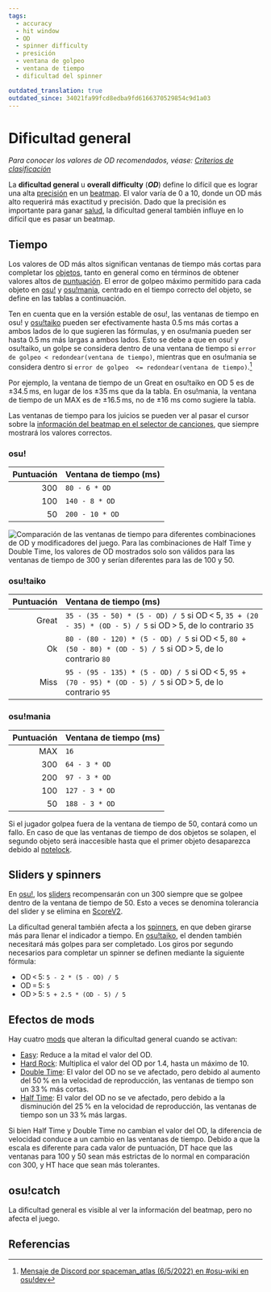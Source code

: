 ```yaml
---
tags:
  - accuracy
  - hit window
  - OD
  - spinner difficulty
  - presición
  - ventana de golpeo
  - ventana de tiempo
  - dificultad del spinner

outdated_translation: true
outdated_since: 34021fa99fcd8edba9fd6166370529854c9d1a03
---
```


# Dificultad general

*Para conocer los valores de OD recomendados, véase: [Criterios de clasificación](/wiki/Ranking_criteria)*

La **dificultad general** u **overall difficulty** (***OD***) define lo difícil que es lograr una alta [precisión](/wiki/Gameplay/Accuracy) en un [beatmap](/wiki/Beatmap). El valor varía de 0 a 10, donde un OD más alto requerirá más exactitud y precisión. Dado que la precisión es importante para ganar [salud](/wiki/Gameplay/Health), la dificultad general también influye en lo difícil que es pasar un beatmap.

## Tiempo

Los valores de OD más altos significan ventanas de tiempo más cortas para completar los [objetos](/wiki/Gameplay/Hit_object), tanto en general como en términos de obtener valores altos de [puntuación](/wiki/Gameplay/Score). El error de golpeo máximo permitido para cada objeto en [osu!](/wiki/Game_mode/osu!) y [osu!mania](/wiki/Game_mode/osu!mania), centrado en el tiempo correcto del objeto, se define en las tablas a continuación.

Ten en cuenta que en la versión estable de osu!, las ventanas de tiempo en osu! y [osu!taiko](/wiki/Game_mode/osu!taiko) pueden ser efectivamente hasta 0.5 ms más cortas a ambos lados de lo que sugieren las fórmulas, y en osu!mania pueden ser hasta 0.5 ms más largas a ambos lados. Esto se debe a que en osu! y osu!taiko, un golpe se considera dentro de una ventana de tiempo si `error de golpeo < redondear(ventana de tiempo)`, mientras que en osu!mania se considera dentro si `error de golpeo  <= redondear(ventana de tiempo)`.[^judgement-rounding-ref]

Por ejemplo, la ventana de tiempo de un Great en osu!taiko en OD 5 es de ±34.5 ms, en lugar de los ±35 ms que da la tabla. En osu!mania, la ventana de tiempo de un MAX es de ±16.5 ms, no de ±16 ms como sugiere la tabla.

Las ventanas de tiempo para los juicios se pueden ver al pasar el cursor sobre la [información del beatmap en el selector de canciones](/wiki/Client/Interface#información-del-beatmap), que siempre mostrará los valores correctos.

### osu!

| Puntuación | Ventana de tiempo (ms) |
| --: | :-- |
| 300 | `80 - 6 * OD` |
| 100 | `140 - 8 * OD` |
| 50 | `200 - 10 * OD` |

![](/wiki/shared/ODTable.png "Comparación de las ventanas de tiempo para diferentes combinaciones de OD y modificadores del juego. Para las combinaciones de Half Time y Double Time, los valores de OD mostrados solo son válidos para las ventanas de tiempo de 300 y serían diferentes para las de 100 y 50.")

### osu!taiko

| Puntuación | Ventana de tiempo (ms) |
| --: | :-- |
| Great | `35 - (35 - 50) * (5 - OD) / 5` si OD < 5, `35 + (20 - 35) * (OD - 5) / 5` si OD > 5, de lo contrario `35` |
| Ok | `80 - (80 - 120) * (5 - OD) / 5` si OD < 5, `80 + (50 - 80) * (OD - 5) / 5` si OD > 5, de lo contrario `80` |
| Miss | `95 - (95 - 135) * (5 - OD) / 5` si OD < 5, `95 + (70 - 95) * (OD - 5) / 5` si OD > 5, de lo contrario `95` |

### osu!mania

| Puntuación | Ventana de tiempo (ms) |
| --: | :-- |
| MAX | `16` |
| 300 | `64 - 3 * OD` |
| 200 | `97 - 3 * OD` |
| 100 | `127 - 3 * OD` |
| 50 | `188 - 3 * OD` |

Si el jugador golpea fuera de la ventana de tiempo de 50, contará como un fallo. En caso de que las ventanas de tiempo de dos objetos se solapen, el segundo objeto será inaccesible hasta que el primer objeto desaparezca debido al [notelock](/wiki/Gameplay/Judgement/Notelock).

## Sliders y spinners

En [osu!](/wiki/Game_mode/osu!), los [sliders](/wiki/Gameplay/Hit_object/Slider) recompensarán con un 300 siempre que se golpee dentro de la ventana de tiempo de 50. Esto a veces se denomina tolerancia del slider y se elimina en [ScoreV2](/wiki/Gameplay/Game_modifier/ScoreV2).

La dificultad general también afecta a los [spinners](/wiki/Gameplay/Hit_object/Spinner), en que deben girarse más para llenar el indicador a tiempo. En [osu!taiko](/wiki/Game_mode/osu!taiko), el denden también necesitará más golpes para ser completado. Los giros por segundo necesarios para completar un spinner se definen mediante la siguiente fórmula:

- OD < 5: `5 - 2 * (5 - OD) / 5`
- OD = 5: `5`
- OD > 5: `5 + 2.5 * (OD - 5) / 5`

## Efectos de mods

Hay cuatro [mods](/wiki/Gameplay/Game_modifier) que alteran la dificultad general cuando se activan:

- [Easy](/wiki/Gameplay/Game_modifier/Easy): Reduce a la mitad el valor del OD.
- [Hard Rock](/wiki/Gameplay/Game_modifier/Hard_Rock): Multiplica el valor del OD por 1.4, hasta un máximo de 10.
- [Double Time](/wiki/Gameplay/Game_modifier/Double_Time): El valor del OD no se ve afectado, pero debido al aumento del 50 % en la velocidad de reproducción, las ventanas de tiempo son un 33 % más cortas.
- [Half Time](/wiki/Gameplay/Game_modifier/Half_Time): El valor del OD no se ve afectado, pero debido a la disminución del 25 % en la velocidad de reproducción, las ventanas de tiempo son un 33 % más largas.

Si bien Half Time y Double Time no cambian el valor del OD, la diferencia de velocidad conduce a un cambio en las ventanas de tiempo. Debido a que la escala es diferente para cada valor de puntuación, DT hace que las ventanas para 100 y 50 sean más estrictas de lo normal en comparación con 300, y HT hace que sean más tolerantes.

## osu!catch

La dificultad general es visible al ver la información del beatmap, pero no afecta el juego.

## Referencias

[^judgement-rounding-ref]: [Mensaje de Discord por spaceman_atlas (6/5/2022) en #osu-wiki en osu!dev](https://discord.com/channels/188630481301012481/218677502141399041/972241866382798889)
